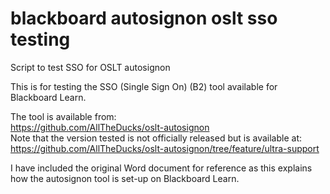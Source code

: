 # blackboard autosignon oslt sso testing
Script to test SSO for OSLT autosignon

This is for testing the SSO (Single Sign On) (B2) tool available for Blackboard Learn.  

The tool is available from:  
https://github.com/AllTheDucks/oslt-autosignon  
Note that the version tested is not officially released but is available at:  
https://github.com/AllTheDucks/oslt-autosignon/tree/feature/ultra-support   

I have included the original Word document for reference as this explains how the autosignon tool is set-up on Blackboard Learn. 



